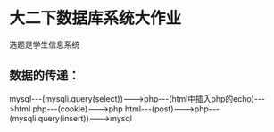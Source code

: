 # 大二下数据库系统大作业
选题是学生信息系统

## 数据的传递：
mysql---(mysqli.query(select))--->php---(html中插入php的echo)--->html
php---(cookie)--->php
html---(post)--->php---(mysqli.query(insert))--->mysql
